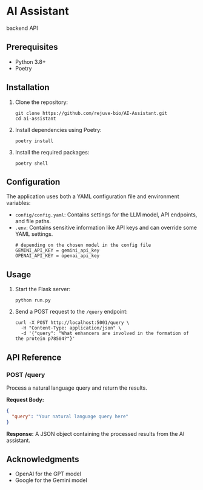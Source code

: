 # AI Assistant
backend API

## Prerequisites

- Python 3.8+
- Poetry

## Installation

1. Clone the repository:
   ```
   git clone https://github.com/rejuve-bio/AI-Assistant.git
   cd ai-assistant
   ```

2. Install dependencies using Poetry:
   ```
   poetry install
   ```

3. Install the required packages:
   ```
   poetry shell
   ```

## Configuration

The application uses both a YAML configuration file and environment variables:

- `config/config.yaml`: Contains settings for the LLM model, API endpoints, and file paths.
- `.env`: Contains sensitive information like API keys and can override some YAML settings.
   ```
   # depending on the chosen model in the config file
   GEMINI_API_KEY = gemini_api_key 
   OPENAI_API_KEY = openai_api_key
   ```
## Usage

1. Start the Flask server:
   ```
   python run.py
   ```

2. Send a POST request to the `/query` endpoint:
   ```
   curl -X POST http://localhost:5001/query \
     -H "Content-Type: application/json" \
     -d '{"query": "What enhancers are involved in the formation of the protein p78504?"}'
   ```

## API Reference

### POST /query

Process a natural language query and return the results.

**Request Body:**
```json
{
  "query": "Your natural language query here"
}
```

**Response:**
A JSON object containing the processed results from the AI assistant.

## Acknowledgments

- OpenAI for the GPT model
- Google for the Gemini model
